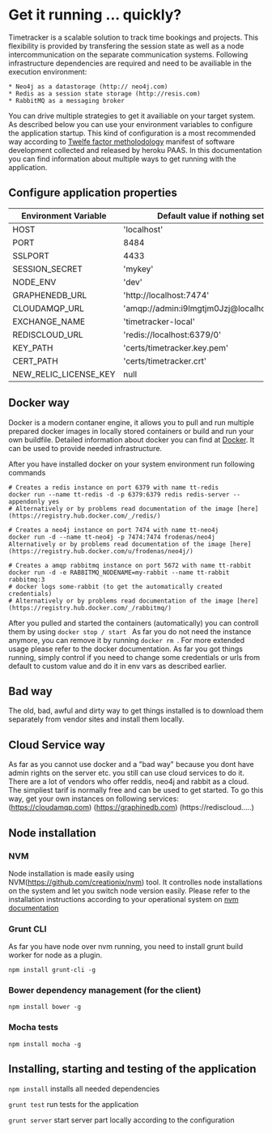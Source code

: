 # Get it running ... quickly?

Timetracker is a scalable solution to track time bookings and projects. This flexibility is provided by transfering the session state as well as a node intercommunication on the separate communication systems.
Following infrastructure dependencies are required and need to be availiable in the execution environment:

    * Neo4j as a datastorage (http:// neo4j.com)
    * Redis as a session state storage (http://resis.com)
    * RabbitMQ as a messaging broker

You can drive multiple strategies to get it availiable on your target system. As described below you can use your environment variables to configure the application startup.
This kind of configuration is a most recommended way according to [Twelfe factor metholodology](12factor.net) manifest of software development collected and released by heroku PAAS. 
In this documentation you can find information about multiple ways to get running with the application.


## Configure application properties

Environment Variable  | Default value if nothing set
------------- | -------------
HOST  | 'localhost' | host to bind to
PORT  | 8484 | Port for the http webserver to listen for
SSLPORT | 4433 | Port to be used by ssl connection or false if no ssl needed
SESSION_SECRET | 'mykey' | Secret string to encrypt cookies
NODE_ENV | 'dev' | Environment
GRAPHENEDB_URL| 'http://localhost:7474' | URL to the neo4j instance
CLOUDAMQP_URL| 'amqp://admin:i9lmgtjm0Jzj@localhost:5672' | URL to the amqp instance
EXCHANGE_NAME | 'timetracker-local' | Name of exchange to be used for event population in the cloud
REDISCLOUD_URL | 'redis://localhost:6379/0' | URL to the redis instance
KEY_PATH | 'certs/timetracker.key.pem' | Path to the key certificate key
CERT_PATH| 'certs/timetracker.crt' | Path to the certificate for ssl
NEW_RELIC_LICENSE_KEY | null | key to use for new relic application monitoring

## Docker way
Docker is a modern contaner engine, it allows you to pull and run multiple prepared docker images in locally stored containers or build and run your own buildfile.
Detailed information about docker you can find at [Docker](http://docker.io). It can be used to provide needed infrastructure.

After you have installed docker on your system environment run following commands
    
    # Creates a redis instance on port 6379 with name tt-redis
    docker run --name tt-redis -d -p 6379:6379 redis redis-server --appendonly yes
    # Alternatively or by problems read documentation of the image [here](https://registry.hub.docker.com/_/redis/)
    
    # Creates a neo4j instance on port 7474 with name tt-neo4j
    docker run -d --name tt-neo4j -p 7474:7474 frodenas/neo4j
    Alternatively or by problems read documentation of the image [here](https://registry.hub.docker.com/u/frodenas/neo4j/)
        
    # Creates a amqp rabbitmq instance on port 5672 with name tt-rabbit
    docker run -d -e RABBITMQ_NODENAME=my-rabbit --name tt-rabbit rabbitmq:3
    # docker logs some-rabbit (to get the automatically created credentials)
    # Alternatively or by problems read documentation of the image [here](https://registry.hub.docker.com/_/rabbitmq/)

After you pulled and started the containers (automatically) you can controll them by using <code>docker stop / start <container name></code>
As far you do not need the instance anymore, you can remove it by running <code>docker rm <container name></code>. For more extended usage please refer to the docker documentation.
As far you got things running, simply control if you need to change some credentials or urls from default to custom value and do it in env vars as described earlier.

## Bad way
The old, bad, awful and dirty way to get things installed is to download them separately from vendor sites and install them locally.

## Cloud Service way
As far as you cannot use docker and a "bad way" because you dont have admin rights on the server etc. you still can use cloud services to
do it. There are a lot of vendors who offer reddis, neo4j and rabbit as a cloud. The simpliest tarif is normally free and can be used to get started.
To go this way, get your own instances on following services:
(https://cloudamqp.com)
(https://graphinedb.com)
(https://rediscloud.....)

## Node installation

### NVM

Node installation is made easily using NVM(https://github.com/creationix/nvm) tool. It controlles node installations on the system and let you switch node version easily.
Please refer to the installation instructions according to your operational system on [nvm documentation](https://github.com/creationix/nvm)

### Grunt CLI

As far you have node over nvm running, you need to install grunt build worker for node as a plugin.

<code>npm install grunt-cli -g </code>

### Bower dependency management (for the client)

<code>npm install bower -g </code>

### Mocha tests

<code>npm install mocha -g </code>

## Installing, starting and testing of the application

<code>npm install</code> installs all needed dependencies

<code>grunt test</code> run tests for the application

<code>grunt server</code> start server part locally according to the configuration